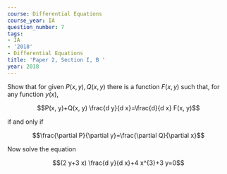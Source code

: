 ```yaml
---
course: Differential Equations
course_year: IA
question_number: 7
tags:
- IA
- '2018'
- Differential Equations
title: 'Paper 2, Section I, B '
year: 2018
---
```




Show that for given $P(x, y), Q(x, y)$ there is a function $F(x, y)$ such that, for any function $y(x)$,

$$P(x, y)+Q(x, y) \frac{d y}{d x}=\frac{d}{d x} F(x, y)$$

if and only if

$$\frac{\partial P}{\partial y}=\frac{\partial Q}{\partial x}$$

Now solve the equation

$$(2 y+3 x) \frac{d y}{d x}+4 x^{3}+3 y=0$$